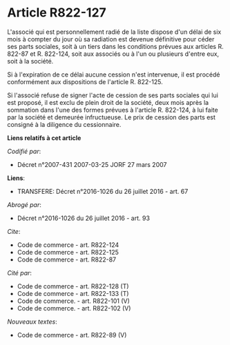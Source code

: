 # Article R822-127

L'associé qui est personnellement radié de la liste dispose d'un délai de six mois à compter du jour où sa radiation est
devenue définitive pour céder ses parts sociales, soit à un tiers dans les conditions prévues aux articles R. 822-87 et R.
822-124, soit aux associés ou à l'un ou plusieurs d'entre eux, soit à la société.

Si à l'expiration de ce délai aucune cession n'est intervenue, il est procédé conformément aux dispositions de l'article R.
822-125.

Si l'associé refuse de signer l'acte de cession de ses parts sociales qui lui est proposé, il est exclu de plein droit de la
société, deux mois après la sommation dans l'une des formes prévues à l'article R. 822-124, à lui faite par la société et
demeurée infructueuse. Le prix de cession des parts est consigné à la diligence du cessionnaire.

**Liens relatifs à cet article**

_Codifié par_:

  - Décret n°2007-431 2007-03-25 JORF 27 mars 2007

**Liens**:

  - TRANSFERE: Décret n°2016-1026 du 26 juillet 2016 - art. 67

_Abrogé par_:

  - Décret n°2016-1026 du 26 juillet 2016 - art. 93

_Cite_:

  - Code de commerce - art. R822-124
  - Code de commerce - art. R822-125
  - Code de commerce - art. R822-87

_Cité par_:

  - Code de commerce - art. R822-128 (T)
  - Code de commerce - art. R822-133 (T)
  - Code de commerce. - art. R822-101 (V)
  - Code de commerce. - art. R822-102 (V)

_Nouveaux textes_:

  - Code de commerce - art. R822-89 (V)
